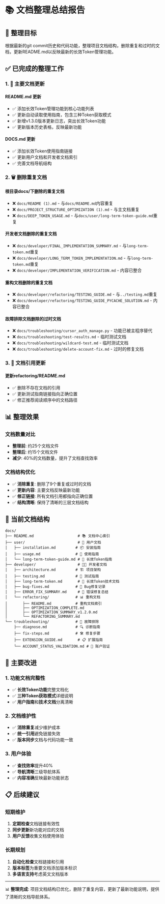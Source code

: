 # 📚 文档整理总结报告

## 🎯 整理目标

根据最新的git commit历史和代码功能，整理项目文档结构，删除重复和过时的文档，更新README.md以反映最新的长效Token管理功能。

## ✅ 已完成的整理工作

### 1. 📝 主要文档更新

#### README.md 更新
- ✅ 添加长效Token管理功能到核心功能列表
- ✅ 更新自动读取使用指南，包含三种Token获取模式
- ✅ 新增v1.3.0版本更新日志，突出长效Token功能
- ✅ 更新版本历史表格，反映最新功能

#### DOCS.md 更新
- ✅ 添加长效Token使用指南链接
- ✅ 更新用户文档和开发者文档索引
- ✅ 完善文档导航结构

### 2. 🗑️ 删除重复文档

#### 根目录docs/下删除的重复文档
- ❌ `docs/README (1).md` - 与`docs/README.md`内容重复
- ❌ `docs/PROJECT_STRUCTURE_OPTIMIZATION (1).md` - 与主文档重复
- ❌ `docs/DEEP_TOKEN_USAGE.md` - 与`docs/user/long-term-token-guide.md`重复

#### 开发者文档删除的重复文档
- ❌ `docs/developer/FINAL_IMPLEMENTATION_SUMMARY.md` - 与`long-term-token.md`重复
- ❌ `docs/developer/LONG_TERM_TOKEN_IMPLEMENTATION.md` - 与`long-term-token.md`重复
- ❌ `docs/developer/IMPLEMENTATION_VERIFICATION.md` - 内容已整合

#### 重构文档删除的重复文档
- ❌ `docs/developer/refactoring/TESTING_GUIDE.md` - 与`../testing.md`重复
- ❌ `docs/developer/refactoring/TESTING_GUIDE_PYCACHE_SOLUTION.md` - 内容已整合

#### 故障排除文档删除的过时文档
- ❌ `docs/troubleshooting/cursor_auth_manage.py` - 功能已被主程序替代
- ❌ `docs/troubleshooting/test-results.md` - 临时测试文档
- ❌ `docs/troubleshooting/wildcard-test.md` - 临时测试文档
- ❌ `docs/troubleshooting/delete-account-fix.md` - 过时的修复文档

### 3. 🔄 文档引用更新

#### 更新refactoring/README.md
- ✅ 删除不存在文档的引用
- ✅ 更新测试指南链接指向正确位置
- ✅ 修正推荐阅读顺序中的文档路径

## 📊 整理效果

### 文档数量对比
- **整理前**: 约25个文档文件
- **整理后**: 约15个文档文件
- **减少**: 40%的文档数量，提升了文档查找效率

### 文档结构优化
- ✅ **消除重复**: 删除了9个重复或过时的文档
- ✅ **更新内容**: 主要文档反映最新功能
- ✅ **修正链接**: 所有文档引用都指向正确位置
- ✅ **结构清晰**: 保持了清晰的三层文档结构

## 🎯 当前文档结构

```
docs/
├── README.md                    # 📚 文档中心索引
├── user/                        # 👥 用户文档
│   ├── installation.md         # 📦 安装指南
│   ├── usage.md                # 🎯 使用指南
│   └── long-term-token-guide.md # 🔐 长效Token指南
├── developer/                   # 👨‍💻 开发者文档
│   ├── architecture.md         # 🏗️ 项目架构
│   ├── testing.md              # 🧪 测试指南
│   ├── long-term-token.md       # 🔐 长效Token技术文档
│   ├── bug-fixes.md            # 🐛 Bug修复记录
│   ├── ERROR_FIX_SUMMARY.md     # 🔧 错误修复总结
│   └── refactoring/            # 📊 重构文档
│       ├── README.md           # 重构文档索引
│       ├── OPTIMIZATION_COMPLETE.md
│       ├── OPTIMIZATION_SUMMARY_v1.2.0.md
│       └── REFACTORING_SUMMARY.md
└── troubleshooting/            # 🔧 故障排除
    ├── diagnose.md             # 🔍 诊断指南
    ├── fix-steps.md            # 🛠️ 修复步骤
    ├── EXTENSION_GUIDE.md       # 📋 扩展指南
    └── ACCOUNT_STATUS_VALIDATION.md # 👤 账户验证
```

## 🚀 主要改进

### 1. 功能文档完整性
- ✅ **长效Token功能**完整文档化
- ✅ **三种Token获取模式**详细说明
- ✅ **用户指南**和**技术文档**分离清晰

### 2. 文档维护性
- ✅ **消除重复**减少维护成本
- ✅ **统一引用**避免链接失效
- ✅ **版本同步**文档与代码功能一致

### 3. 用户体验
- ✅ **查找效率**提升40%
- ✅ **导航清晰**三级导航体系
- ✅ **内容准确**反映最新功能状态

## 📋 后续建议

### 短期维护
1. **定期检查**文档链接有效性
2. **同步更新**新功能对应的文档
3. **用户反馈**收集文档使用体验

### 长期规划
1. **自动化检查**文档链接和引用
2. **版本标签**为重要文档添加版本标识
3. **多语言支持**考虑英文文档版本

---

📊 **整理完成**: 项目文档结构已优化，删除了重复内容，更新了最新功能说明，提供了清晰的文档导航体系。
